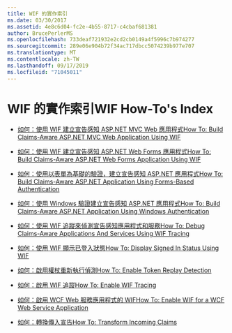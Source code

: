 ```yaml
---
title: WIF 的實作索引
ms.date: 03/30/2017
ms.assetid: 4e8c6d04-fc2e-4b55-8717-c4cbaf681381
author: BrucePerlerMS
ms.openlocfilehash: 733deaf721932e2cd2cb0149a4f5996c7b974277
ms.sourcegitcommit: 289e06e904b72f34ac717dbcc5074239b977e707
ms.translationtype: MT
ms.contentlocale: zh-TW
ms.lasthandoff: 09/17/2019
ms.locfileid: "71045011"
---
```

# <a name="wif-how-tos-index"></a><span data-ttu-id="f5fbc-102">WIF 的實作索引</span><span class="sxs-lookup"><span data-stu-id="f5fbc-102">WIF How-To's Index</span></span>

- [<span data-ttu-id="f5fbc-103">如何：使用 WIF 建立宣告感知 ASP.NET MVC Web 應用程式</span><span class="sxs-lookup"><span data-stu-id="f5fbc-103">How To: Build Claims-Aware ASP.NET MVC Web Application Using WIF</span></span>](how-to-build-claims-aware-aspnet-mvc-web-app-using-wif.md)  
  
- [<span data-ttu-id="f5fbc-104">如何：使用 WIF 建立宣告感知 ASP.NET Web Forms 應用程式</span><span class="sxs-lookup"><span data-stu-id="f5fbc-104">How To: Build Claims-Aware ASP.NET Web Forms Application Using WIF</span></span>](how-to-build-claims-aware-aspnet-web-forms-app-using-wif.md)  
  
- [<span data-ttu-id="f5fbc-105">如何：使用以表單為基礎的驗證，建立宣告感知 ASP.NET 應用程式</span><span class="sxs-lookup"><span data-stu-id="f5fbc-105">How To: Build Claims-Aware ASP.NET Application Using Forms-Based Authentication</span></span>](claims-aware-aspnet-app-forms-authentication.md)  
  
- [<span data-ttu-id="f5fbc-106">如何：使用 Windows 驗證建立宣告感知 ASP.NET 應用程式</span><span class="sxs-lookup"><span data-stu-id="f5fbc-106">How To: Build Claims-Aware ASP.NET Application Using Windows Authentication</span></span>](how-to-build-claims-aware-aspnet-app-using-windows-authentication.md)  
  
- [<span data-ttu-id="f5fbc-107">如何：使用 WIF 追蹤來偵測宣告感知應用程式和服務</span><span class="sxs-lookup"><span data-stu-id="f5fbc-107">How To: Debug Claims-Aware Applications And Services Using WIF Tracing</span></span>](how-to-debug-claims-aware-applications-and-services-using-wif-tracing.md)  
  
- [<span data-ttu-id="f5fbc-108">如何：使用 WIF 顯示已登入狀態</span><span class="sxs-lookup"><span data-stu-id="f5fbc-108">How To: Display Signed In Status Using WIF</span></span>](how-to-display-signed-in-status-using-wif.md)  
  
- [<span data-ttu-id="f5fbc-109">如何：啟用權杖重新執行偵測</span><span class="sxs-lookup"><span data-stu-id="f5fbc-109">How To: Enable Token Replay Detection</span></span>](how-to-enable-token-replay-detection.md)  
  
- [<span data-ttu-id="f5fbc-110">如何：啟用 WIF 追蹤</span><span class="sxs-lookup"><span data-stu-id="f5fbc-110">How To: Enable WIF Tracing</span></span>](how-to-enable-wif-tracing.md)  
  
- [<span data-ttu-id="f5fbc-111">如何：啟用 WCF Web 服務應用程式的 WIF</span><span class="sxs-lookup"><span data-stu-id="f5fbc-111">How To: Enable WIF for a WCF Web Service Application</span></span>](how-to-enable-wif-for-a-wcf-web-service-application.md)  
  
- [<span data-ttu-id="f5fbc-112">如何：轉換傳入宣告</span><span class="sxs-lookup"><span data-stu-id="f5fbc-112">How To: Transform Incoming Claims</span></span>](how-to-transform-incoming-claims.md)
